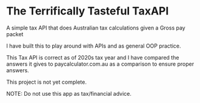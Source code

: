 # The Terrifically Tasteful TaxAPI
A simple tax API that does Australian tax calculations given a Gross pay packet

I have built this to play around with APIs and as general OOP practice. 

This Tax API is correct as of 2020s tax year and I have compared the answers it gives to paycalculator.com.au as a comparison to ensure proper answers.


This project is not yet complete.

NOTE: Do not use this app as tax/financial advice.
